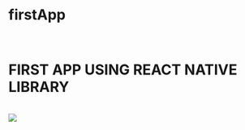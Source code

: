 # firstApp
<br>
<h1>FIRST APP USING REACT NATIVE LIBRARY</h1>
<br>
<img src="./app.gif" border="0">
